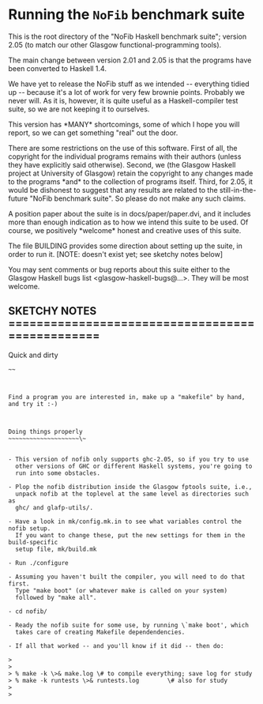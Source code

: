 # Running the `NoFib` benchmark suite



This is the root directory of the "NoFib Haskell benchmark suite";
version 2.05 (to match our other Glasgow functional-programming
tools).



The main change between version 2.01 and 2.05 is that the programs
have been converted to Haskell 1.4.



We have yet to release the NoFib stuff as we intended -- everything
tidied up -- because it's a lot of work for very few brownie points.
Probably we never will.  As it is, however, it is quite useful as a
Haskell-compiler test suite, so we are not keeping it to ourselves.



This version has \*MANY\* shortcomings, some of which I hope you will
report, so we can get something "real" out the door.



There are some restrictions on the use of this software.  First of
all, the copyright for the individual programs remains with their
authors (unless they have explicitly said otherwise).  Second, we (the
Glasgow Haskell project at University of Glasgow) retain the copyright
to any changes made to the programs \*and\* to the collection of
programs itself.  Third, for 2.05, it would be dishonest to suggest
that any results are related to the still-in-the-future "NoFib
benchmark suite".  So please do not make any such claims.



A position paper about the suite is in docs/paper/paper.dvi, and it
includes more than enough indication as to how we intend this suite to
be used.  Of course, we positively \*welcome\* honest and creative uses
of this suite.



The file BUILDING provides some direction about setting up the suite,
in order to run it. \[NOTE: doesn't exist yet; see sketchy notes below\]



You may sent comments or bug reports about this suite either to the
Glasgow Haskell bugs list \<glasgow-haskell-bugs@…\>.
They will be most welcome.


## SKETCHY NOTES ================================================



Quick and dirty
~~~~~~~~~~~~~~\~
~~



Find a program you are interested in, make up a "makefile" by hand,
and try it :-)



Doing things properly
~~~~~~~~~~~~~~~~~~~~\~


- This version of nofib only supports ghc-2.05, so if you try to use
  other versions of GHC or different Haskell systems, you're going to
  run into some obstacles.

- Plop the nofib distribution inside the Glasgow fptools suite, i.e.,
  unpack nofib at the toplevel at the same level as directories such as
  ghc/ and glafp-utils/.

- Have a look in mk/config.mk.in to see what variables control the nofib setup.
  If you want to change these, put the new settings for them in the build-specific
  setup file, mk/build.mk

- Run ./configure

- Assuming you haven't built the compiler, you will need to do that first.
  Type "make boot" (or whatever make is called on your system)
  followed by "make all". 

- cd nofib/

- Ready the nofib suite for some use, by running \`make boot', which
  takes care of creating Makefile dependendencies.

- If all that worked -- and you'll know if it did -- then do:

>
>
> % make -k \>& make.log \# to compile everything; save log for study
> % make -k runtests \>& runtests.log        \# also for study
>
>

